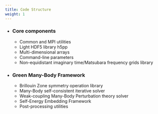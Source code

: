 ```yaml
---
title: Code Structure
weight: 1
---
```


  - ### Core components
    - Common and MPI utilities
    - Light HDF5 library h5pp
    - Multi-dimensional arrays
    - Command-line parameters
    - Non-equidistant imaginary time/Matsubara frequency grids library

  - ### Green Many-Body Framework
    - Brillouin Zone symmetry operation library
    - Many-Body self-consistent iterative solver
    - Weak-coupling Many-Body Perturbation theory solver
    - Self-Energy Embedding Framework
    - Post-processing utilities

